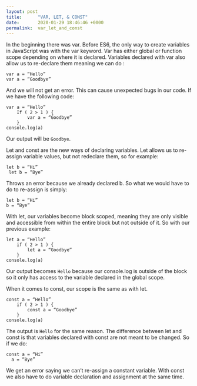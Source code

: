 ```yaml
---
layout: post
title:      "VAR, LET, & CONST"
date:       2020-01-29 18:46:46 +0000
permalink:  var_let_and_const
---
```



In the beginning there was var. Before ES6, the only way to create variables in JavaScript was with the var keyword. Var has either global or function scope depending on where it is declared. Variables declared with var also allow us to re-declare them meaning we can do :

```
var a = “Hello”
var a = “Goodbye”
```

And we will not get an error. This can cause unexpected bugs in our code. If we have the following code:

```
var a = “Hello”
	If ( 2 > 1 ) {
		var a = “Goodbye”
	}
console.log(a)
```

Our output will be `Goodbye`.

Let and const are the new ways of declaring variables. Let allows us to re-assign variable values, but not redeclare them, so for example:

```
let b = “Hi”
 let b = “Bye”
```
Throws an error because we already declared b. So what we would have to do to re-assign is simply:

```
let b = “Hi”
b = “Bye”
```

With let, our variables become block scoped, meaning they are only visible and accessible from within the entire block but not outside of it. So with our previous example:

```
let a = “Hello”
	if ( 2 > 1 ) {
		let a = “Goodbye”
	}
console.log(a)
```

Our output becomes `Hello` because our console.log is outside of the block so it only has access to the variable declared in the global scope. 

When it comes to const, our scope is the same as with let. 

```
const a = “Hello”
	if ( 2 > 1 ) {
		const a = “Goodbye”
	}
console.log(a)
```

The output is `Hello` for the same reason. The difference between let and const is that variables declared with const are not meant to be changed. So if we do:
```
const a = “Hi”
  a = “Bye”
```

 We get an error saying we can’t re-assign a constant variable. With const we also have to do variable declaration and assignment at the same time.

